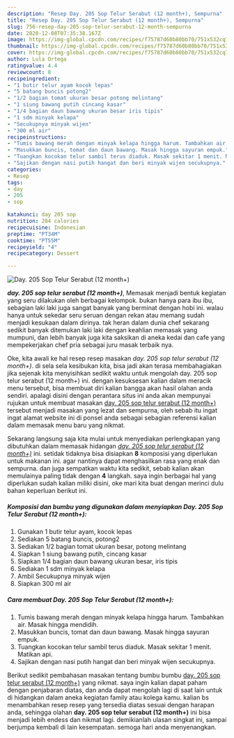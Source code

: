 ```yaml
---
description: "Resep Day. 205 Sop Telur Serabut (12 month+), Sempurna"
title: "Resep Day. 205 Sop Telur Serabut (12 month+), Sempurna"
slug: 756-resep-day-205-sop-telur-serabut-12-month-sempurna
date: 2020-12-08T07:35:38.167Z
image: https://img-global.cpcdn.com/recipes/f75787d60b80bb70/751x532cq70/day-205-sop-telur-serabut-12-month-foto-resep-utama.jpg
thumbnail: https://img-global.cpcdn.com/recipes/f75787d60b80bb70/751x532cq70/day-205-sop-telur-serabut-12-month-foto-resep-utama.jpg
cover: https://img-global.cpcdn.com/recipes/f75787d60b80bb70/751x532cq70/day-205-sop-telur-serabut-12-month-foto-resep-utama.jpg
author: Lula Ortega
ratingvalue: 4.4
reviewcount: 8
recipeingredient:
- "1 butir telur ayam kocok lepas"
- "5 batang buncis potong2"
- "1/2 bagian tomat ukuran besar potong melintang"
- "1 siung bawang putih cincang kasar"
- "1/4 bagian daun bawang ukuran besar iris tipis"
- "1 sdm minyak kelapa"
- "Secukupnya minyak wijen"
- "300 ml air"
recipeinstructions:
- "Tumis bawang merah dengan minyak kelapa hingga harum. Tambahkan air. Masak hingga mendidih."
- "Masukkan buncis, tomat dan daun bawang. Masak hingga sayuran empuk."
- "Tuangkan kocokan telur sambil terus diaduk. Masak sekitar 1 menit. Matikan api."
- "Sajikan dengan nasi putih hangat dan beri minyak wijen secukupnya."
categories:
- Resep
tags:
- day
- 205
- sop

katakunci: day 205 sop 
nutrition: 284 calories
recipecuisine: Indonesian
preptime: "PT34M"
cooktime: "PT55M"
recipeyield: "4"
recipecategory: Dessert

---
```



![Day. 205 Sop Telur Serabut (12 month+)](https://img-global.cpcdn.com/recipes/f75787d60b80bb70/751x532cq70/day-205-sop-telur-serabut-12-month-foto-resep-utama.jpg)

<b><i>day. 205 sop telur serabut (12 month+)</i></b>, Memasak menjadi bentuk kegiatan yang seru dilakukan oleh berbagai kelompok. bukan hanya para ibu ibu, sebagian laki laki juga sangat banyak yang berminat dengan hobi ini. walau hanya untuk sekedar seru seruan dengan rekan atau memang sudah menjadi kesukaan dalam dirinya. tak heran dalam dunia chef sekarang sedikit banyak ditemukan laki laki dengan keahlian memasak yang mumpuni, dan lebih banyak juga kita saksikan di aneka kedai dan cafe yang mempekerjakan chef pria sebagai juru masak terbaik nya.



Oke, kita awali ke hal resep resep masakan <i>day. 205 sop telur serabut (12 month+)</i>. di sela sela kesibukan kita, bisa jadi akan terasa membahagiakan jika sejenak kita menyisihkan sedikit waktu untuk mengolah day. 205 sop telur serabut (12 month+) ini. dengan kesuksesan kalian dalam meracik menu tersebut, bisa membuat diri kalian bangga akan hasil olahan anda sendiri. apalagi disini dengan perantara situs ini anda akan mempunyai rujukan untuk membuat masakan <u>day. 205 sop telur serabut (12 month+)</u> tersebut menjadi masakan yang lezat dan sempurna, oleh sebab itu ingat ingat alamat website ini di ponsel anda sebagai sebagian referensi kalian dalam memasak menu baru yang nikmat.


Sekarang langsung saja kita mulai untuk menyediakan perlengkapan yang dibutuhkan dalam memasak hidangan <u><i>day. 205 sop telur serabut (12 month+)</i></u> ini. setidak tidaknya bisa disiapkan <b>8</b> komposisi yang diperlukan untuk makanan ini. agar nantinya dapat menghasilkan rasa yang enak dan sempurna. dan juga sempatkan waktu kita sedikit, sebab kalian akan memulainya paling tidak dengan <b>4</b> langkah. saya ingin berbagai hal yang diperlukan sudah kalian miliki disini, oke mari kita buat dengan merinci dulu bahan keperluan berikut ini.

<!--inarticleads1-->

##### Komposisi dan bumbu yang digunakan dalam menyiapkan Day. 205 Sop Telur Serabut (12 month+):

1. Gunakan 1 butir telur ayam, kocok lepas
1. Sediakan 5 batang buncis, potong2
1. Sediakan 1/2 bagian tomat ukuran besar, potong melintang
1. Siapkan 1 siung bawang putih, cincang kasar
1. Siapkan 1/4 bagian daun bawang ukuran besar, iris tipis
1. Sediakan 1 sdm minyak kelapa
1. Ambil Secukupnya minyak wijen
1. Siapkan 300 ml air




<!--inarticleads2-->

##### Cara membuat Day. 205 Sop Telur Serabut (12 month+):

1. Tumis bawang merah dengan minyak kelapa hingga harum. Tambahkan air. Masak hingga mendidih.
1. Masukkan buncis, tomat dan daun bawang. Masak hingga sayuran empuk.
1. Tuangkan kocokan telur sambil terus diaduk. Masak sekitar 1 menit. Matikan api.
1. Sajikan dengan nasi putih hangat dan beri minyak wijen secukupnya.




Berikut sedikit pembahasan masakan tentang bumbu bumbu <u>day. 205 sop telur serabut (12 month+)</u> yang nikmat. saya ingin kalian dapat paham dengan penjabaran diatas, dan anda dapat mengolah lagi di saat lain untuk di hidangkan dalam aneka kegiatan family atau kolega kamu. kalian bs menambahkan resep resep yang tersedia diatas sesuai dengan harapan anda, sehingga olahan <b>day. 205 sop telur serabut (12 month+)</b> ini bisa menjadi lebih endess dan nikmat lagi. demikianlah ulasan singkat ini, sampai berjumpa kembali di lain kesempatan. semoga hari anda menyenangkan.
